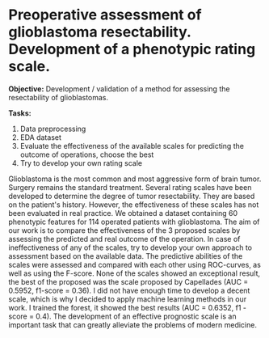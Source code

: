 # Preoperative assessment of glioblastoma resectability. Development of a phenotypic rating scale.

**Objective:** 
Development / validation of a method for assessing the resectability of glioblastomas.

**Tasks:**
1. Data preprocessing
2. EDA dataset
3. Evaluate the effectiveness of the available scales for predicting the outcome of operations, choose the best
4. Try to develop your own rating scale


Glioblastoma is the most common and most aggressive form of brain tumor. Surgery remains the standard treatment. Several rating scales have been developed to determine the degree of tumor resectability. They are based on the patient's history. However, the effectiveness of these scales has not been evaluated in real practice. We obtained a dataset containing 60 phenotypic features for 114 operated patients with glioblastoma. The aim of our work is to compare the effectiveness of the 3 proposed scales by assessing the predicted and real outcome of the operation. In case of ineffectiveness of any of the scales, try to develop your own approach to assessment based on the available data. The predictive abilities of the scales were assessed and compared with each other using ROC-curves, as well as using the F-score. None of the scales showed an exceptional result, the best of the proposed was the scale proposed by Capellades (AUC = 0.5952, f1-score = 0.36). I did not have enough time to develop a decent scale, which is why I decided to apply machine learning methods in our work. I trained the forest, it showed the best results (AUC = 0.6352, f1 - score = 0.4). The development of an effective prognostic scale is an important task that can greatly alleviate the problems of modern medicine.
